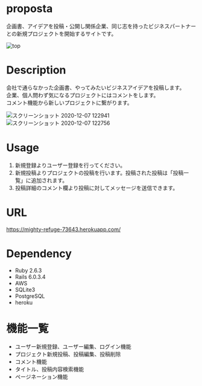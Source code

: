 # proposta

企画書、アイデアを投稿・公開し関係企業、同じ志を持ったビジネスパートナーとの新規プロジェクトを開始するサイトです。

![top](https://user-images.githubusercontent.com/69831034/101302715-b7c3da00-387f-11eb-9bc9-06e4b17aaddb.png)

# Description

会社で通らなかった企画書、やってみたいビジネスアイデアを投稿します。  
企業、個人問わず気になるプロジェクトにはコメントをします。  
コメント機能から新しいプロジェクトに繋がります。

![スクリーンショット 2020-12-07 122941](https://user-images.githubusercontent.com/69831034/101306327-f198de80-3887-11eb-96e5-4d35e173f09b.png)  
![スクリーンショット 2020-12-07 122756](https://user-images.githubusercontent.com/69831034/101306319-ee055780-3887-11eb-8fe3-63971546523e.png)

# Usage

1. 新規登録よりユーザー登録を行ってください。
2. 新規投稿よりプロジェクトの投稿を行います。投稿された投稿は「投稿一覧」に追加されます。
3. 投稿詳細のコメント欄より投稿に対してメッセージを送信できます。

# URL

https://mighty-refuge-73643.herokuapp.com/

# Dependency

* Ruby 2.6.3
* Rails 6.0.3.4
* AWS
* SQLite3
* PostgreSQL
* heroku

# 機能一覧

* ユーザー新規登録、ユーザー編集、ログイン機能
* プロジェクト新規投稿、投稿編集、投稿削除
* コメント機能
* タイトル、投稿内容検索機能
* ページネーション機能

